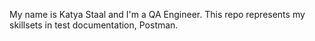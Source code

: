 My name is Katya Staal and I'm a QA Engineer.
This repo represents my skillsets in test documentation, Postman.
